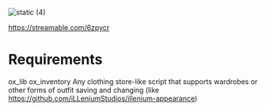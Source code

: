 ![static (4)](https://github.com/nwvh/wx_outfitbag/assets/76164598/27846627-c574-42c9-b619-c5d4486ea556)

https://streamable.com/6zpycr

# Requirements
ox_lib
ox_inventory
Any clothing store-like script that supports wardrobes or other forms of outfit saving and changing (like https://github.com/iLLeniumStudios/illenium-appearance)
